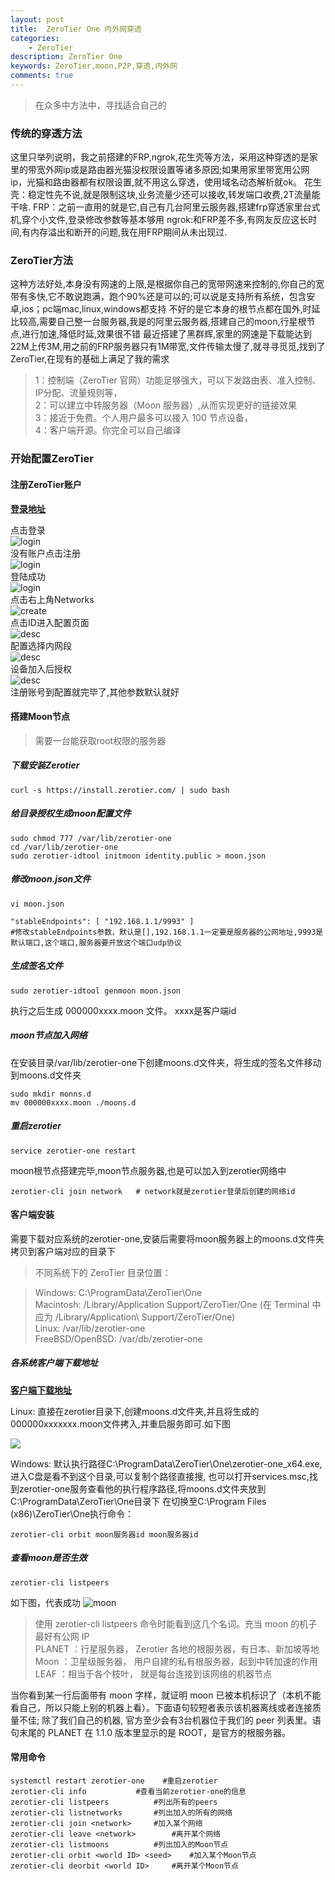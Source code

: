 ```yaml
---
layout: post
title:  ZeroTier One 内外网穿透
categories:
    - ZeroTier
description: ZeroTier One
keywords: ZeroTier,moon,P2P,穿透,内外网
comments: true
---
```


> 在众多中方法中，寻找适合自己的

### 传统的穿透方法
这里只举列说明，我之前搭建的FRP,ngrok,花生壳等方法，采用这种穿透的是家里的带宽外网ip或是路由器光猫没权限设置等诸多原因;如果用家里带宽用公网ip，光猫和路由器都有权限设置,就不用这么穿透，使用域名动态解析就ok。
花生壳：稳定性先不说,就是限制这块,业务流量少还可以接收,转发端口收费,2T流量能干啥.
FRP：之前一直用的就是它,自己有几台阿里云服务器,搭建frp穿透家里台式机,穿个小文件,登录修改参数等基本够用
ngrok:和FRP差不多,有网友反应这长时间,有内存溢出和断开的问题,我在用FRP期间从未出现过.


### ZeroTier方法
这种方法好处,本身没有网速的上限,是根据你自己的宽带网速来控制的,你自己的宽带有多快,它不敢说跑满，跑个90%还是可以的;可以说是支持所有系统，包含安卓,ios；pc端mac,linux,windows都支持
不好的是它本身的根节点都在国外,时延比较高,需要自己整一台服务器,我是的阿里云服务器,搭建自己的moon,行星根节点,进行加速,降低时延,效果很不错
最近搭建了黑群辉,家里的网速是下载能达到22M上传3M,用之前的FRP服务器只有1M带宽,文件传输太慢了,就寻寻觅觅,找到了ZeroTier,在现有的基础上满足了我的需求   

>1：控制端（ZeroTier 官网）功能足够强大，可以下发路由表、准入控制、IP分配、流量规则等，  
2：可以建立中转服务器（Moon 服务器）,从而实现更好的链接效果   
3：接近于免费。个人用户最多可以接入 100 节点设备，    
4：客户端开源。你完全可以自己编译   
    
### 开始配置ZeroTier
#### 注册ZeroTier账户
**[登录地址](https://my.zerotier.com/login)**   

点击登录    
![login](/images/zerotier/login.jpg)  
没有账户点击注册  
![login](/images/zerotier/login1.jpg)   
登陆成功    
![login](/images/zerotier/login2.png)   
点击右上角Networks   
![create](/images/zerotier/create.jpg)      
点击ID进入配置页面  
![desc](/images/zerotier/desc.jpg)  
配置选择内网段     
![desc](/images/zerotier/desc1.jpg)     
设备加入后授权     
![desc](/images/zerotier/desc2.jpg)  
注册账号到配置就完毕了,其他参数默认就好

#### 搭建Moon节点
>需要一台能获取root权限的服务器      

##### 下载安装Zerotier        
    
```shell script     
curl -s https://install.zerotier.com/ | sudo bash
```         

##### 给目录授权生成moon配置文件   

```shell script 
sudo chmod 777 /var/lib/zerotier-one
cd /var/lib/zerotier-one
sudo zerotier-idtool initmoon identity.public > moon.json
```     

##### 修改moon.json文件   

```shell script 
vi moon.json

"stableEndpoints": [ "192.168.1.1/9993" ]
#修改stableEndpoints参数，默认是[],192.168.1.1一定要是服务器的公网地址,9993是默认端口,这个端口,服务器要开放这个端口udp协议
```     

##### 生成签名文件      

```shell script 
sudo zerotier-idtool genmoon moon.json
```     

执行之后生成 000000xxxx.moon 文件。 xxxx是客户端id

##### moon节点加入网络    
在安装目录/var/lib/zerotier-one下创建moons.d文件夹，将生成的签名文件移动到moons.d文件夹   

```shell script 
sudo mkdir monns.d 
mv 000000xxxx.moon ./moons.d 
```     

##### 重启zerotier    

```shell script 
service zerotier-one restart 
```     
moon根节点搭建完毕,moon节点服务器,也是可以加入到zerotier网络中    
  
```shell script 
zerotier-cli join network   # network就是zerotier登录后创建的网络id
```

#### 客户端安装      

需要下载对应系统的zerotier-one,安装后需要将moon服务器上的moons.d文件夹拷贝到客户端对应的目录下     

>不同系统下的 ZeroTier 目录位置：  

>Windows: C:\ProgramData\ZeroTier\One   
Macintosh: /Library/Application Support/ZeroTier/One (在 Terminal 中应为 /Library/Application\ Support/ZeroTier/One)    
Linux: /var/lib/zerotier-one    
FreeBSD/OpenBSD: /var/db/zerotier-one   

#####   各系统客户端下载地址  

**[客户端下载地址](https://www.zerotier.com/download/)**

Linux:  直接在zerotier目录下,创建moons.d文件夹,并且将生成的000000xxxxxxx.moon文件拷入,并重启服务即可.如下图    

![](/images/zerotier/liunx.png)

Windows: 默认执行路径C:\ProgramData\ZeroTier\One\zerotier-one_x64.exe, 进入C盘是看不到这个目录,可以复制个路径直接搜,
也可以打开services.msc,找到zerotier-one服务查看他的执行程序路径,将moons.d文件夹放到C:\ProgramData\ZeroTier\One目录下
在切换至C:\Program Files (x86)\ZeroTier\One执行命令：  
  
```shell script 
zerotier-cli orbit moon服务器id moon服务器id
```

#####  查看moon是否生效   

```shell script 
zerotier-cli listpeers
```
如下图，代表成功
![moon](/images/zerotier/win7.png)  

>使用 zerotier-cli listpeers 命令时能看到这几个名词。充当 moon 的机子最好有公网 IP      
PLANET  ：行星服务器， Zerotier 各地的根服务器，有日本、新加坡等地      
Moon    ：卫星级服务器，    用户自建的私有根服务器，起到中转加速的作用       
LEAF    ：相当于各个枝叶，   就是每台连接到该网络的机器节点     

当你看到某一行后面带有 moon 字样，就证明 moon 已被本机标识了（本机不能看自己，所以只能上别的机器上看）。下面语句较短者表示该机器离线或者连接质量不佳; 除了我们自己的机器, 官方至少会有3台机器位于我们的 peer 列表里。语句末尾的 PLANET 在 1.1.0 版本里显示的是 ROOT，是官方的根服务器。

#### 常用命令   

```shell script 
systemctl restart zerotier-one    #重启zerotier
zerotier-cli info           #查看当前zerotier-one的信息
zerotier-cli listpeers          #列出所有的peers
zerotier-cli listnetworks       #列出加入的所有的网络
zerotier-cli join <network>     #加入某个网络
zerotier-cli leave <network>        #离开某个网络
zerotier-cli listmoons          #列出加入的Moon节点
zerotier-cli orbit <world ID> <seed>    #加入某个Moon节点
zerotier-cli deorbit <world ID>     #离开某个Moon节点
```

